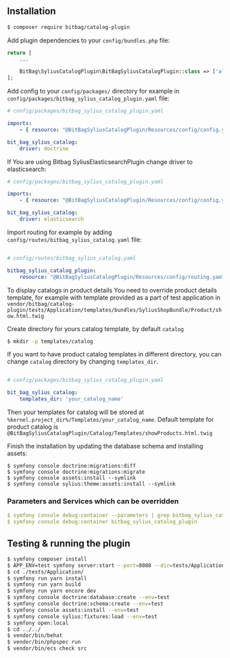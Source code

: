 ## Installation
```bash
$ composer require bitbag/catalog-plugin
```

Add plugin dependencies to your `config/bundles.php` file:
```php
return [
    ...

    BitBag\SyliusCatalogPlugin\BitBagSyliusCatalogPlugin::class => ['all' => true]
];
```


Add config to your `config/packages/` directory for example in `config/packages/bitbag_sylius_catalog_plugin.yaml` file:

```yaml
# config/packages/bitbag_sylius_catalog_plugin.yaml

imports:
    - { resource: "@BitBagSyliusCatalogPlugin/Resources/config/config.yaml" }

bit_bag_sylius_catalog:
    driver: doctrine

```

If You are using Bitbag SyliusElasticsearchPlugin change driver to elasticsearch:

```yaml
# config/packages/bitbag_sylius_catalog_plugin.yaml

imports:
    - { resource: "@BitBagSyliusCatalogPlugin/Resources/config/config.yaml" }

bit_bag_sylius_catalog:
    driver: elasticsearch

```

Import routing for example by adding `config/routes/bitbag_sylius_catalog.yaml` file:

```yaml

# config/routes/bitbag_sylius_catalog.yaml

bitbag_sylius_catalog_plugin:
    resource: "@BitBagSyliusCatalogPlugin/Resources/config/routing.yaml"
```

To display catalogs in product details You need to override product details template, for example with template provided as a part of test application in
`vendor/bitbag/catalog-plugin/tests/Application/templates/bundles/SyliusShopBundle/Product/show.html.twig`

Create directory for yours catalog template, by default `catalog`
```bash
$ mkdir -p templates/catalog
```
If you want to have product catalog templates in different directory, you can change `catalog` directory by changing `templates_dir`.
```yaml

# config/packages/bitbag_sylius_catalog_plugin.yaml

bit_bag_sylius_catalog:
    templates_dir: 'your_catalog_name'
```
Then your templates for catalog will be stored at `%kernel.project_dir%/Templates/your_catalog_name`.
Default template for product catalog is `@BitBagSyliusCatalogPlugin/Catalog/Templates/showProducts.html.twig`



Finish the installation by updating the database schema and installing assets:
```
$ symfony console doctrine:migrations:diff
$ symfony console doctrine:migrations:migrate
$ symfony console assets:install --symlink
$ symfony console sylius:theme:assets:install --symlink
```

### Parameters and Services which can be overridden
```yml
$ symfony console debug:container --parameters | grep bitbag_sylius_catalog_plugin
$ symfony console debug:container bitbag_sylius_catalog_plugin
```

## Testing & running the plugin
```bash
$ symfony composer install
$ APP_ENV=test symfony server:start --port=8080 --dir=tests/Application/public --daemon
$ cd ./tests/Application/
$ symfony run yarn install
$ symfony run yarn build
$ symfony run yarn encore dev
$ symfony console doctrine:database:create --env=test
$ symfony console doctrine:schema:create --env=test
$ symfony console assets:install --env=test
$ symfony console sylius:fixtures:load --env=test
$ symfony open:local
$ cd ../../
$ vendor/bin/behat
$ vendor/bin/phpspec run
$ vendor/bin/ecs check src
```
